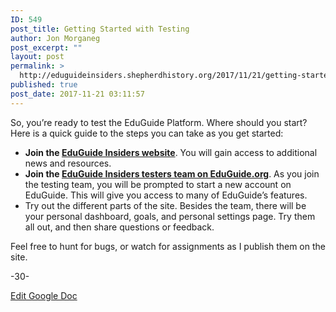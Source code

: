 ```yaml
---
ID: 549
post_title: Getting Started with Testing
author: Jon Morganeg
post_excerpt: ""
layout: post
permalink: >
  http://eduguideinsiders.shepherdhistory.org/2017/11/21/getting-started-with-testing/
published: true
post_date: 2017-11-21 03:11:57
---
```

So, you’re ready to test the EduGuide Platform. Where should you start? Here is a quick guide to the steps you can take as you get started:
<ul>
 	<li><b>Join the <a href="http://eduguideinsiders.shepherdhistory.org">EduGuide Insiders website</a></b>. You will gain access to additional news and resources.</li>
 	<li><b>Join the <a href="https://www.eduguide.org/join/?invitationCode=2375567">EduGuide Insiders testers team on EduGuide.org</a></b>. As you join the testing team, you will be prompted to start a new account on EduGuide. This will give you access to many of EduGuide’s features.</li>
 	<li>Try out the different parts of the site. Besides the team, there will be your personal dashboard, goals, and personal settings page. Try them all out, and then share questions or feedback.</li>
</ul>
Feel free to hunt for bugs, or watch for assignments as I publish them on the site.

-30-

<a href="https://docs.google.com/document/d/13-17BB3a7dWxG319Ud9-CW5b0lYBk5H80H3dJfuUkXY/edit?usp=sharing">Edit Google Doc</a>